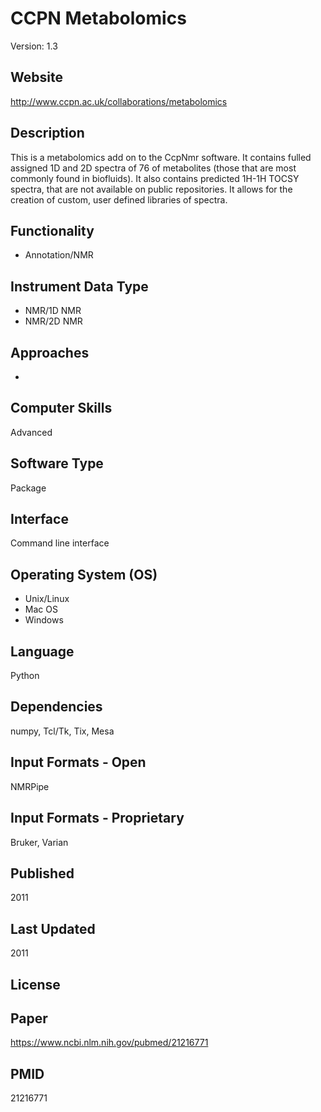 # CCPN Metabolomics
Version: 1.3

## Website
http://www.ccpn.ac.uk/collaborations/metabolomics

## Description
This is a metabolomics add on to the CcpNmr software. It contains fulled assigned 1D and 2D spectra of 76 of metabolites (those that are most commonly found in biofluids). It also contains predicted 1H-1H TOCSY spectra, that are not available on public repositories. It allows for the creation of custom, user defined libraries of spectra.

## Functionality
- Annotation/NMR

## Instrument Data Type
- NMR/1D NMR
- NMR/2D NMR

## Approaches
-

## Computer Skills
Advanced

## Software Type
Package

## Interface
Command line interface

## Operating System (OS)
- Unix/Linux
- Mac OS
- Windows

## Language
Python

## Dependencies
numpy, Tcl/Tk, Tix, Mesa

## Input Formats - Open
NMRPipe

## Input Formats - Proprietary
Bruker, Varian

## Published
2011

## Last Updated
2011

## License

## Paper
https://www.ncbi.nlm.nih.gov/pubmed/21216771

## PMID
21216771
